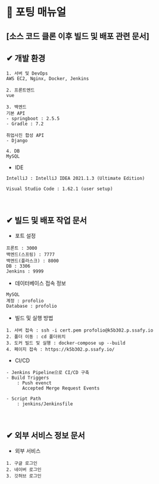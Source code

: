 # 📃 포팅 매뉴얼

## [소스 코드 클론 이후 빌드 및 배포 관련 문서]

## ✔ 개발 환경

```
1. 서버 및 DevOps
AWS EC2, Nginx, Docker, Jenkins

2. 프론트엔드
vue

3. 백엔드
기본 API
- springboot : 2.5.5
- Gradle : 7.2

취업사진 합성 API
- Django

4. DB
MySQL
```

- IDE

```
IntelliJ : IntelliJ IDEA 2021.1.3 (Ultimate Edition)

Visual Studio Code : 1.62.1 (user setup)
```

<br>

## ✔ 빌드 및 배포 작업 문서

- 포트 설정

```
프론트 : 3000
백엔드(스프링) : 7777
백엔드(플라스크) : 8000
DB : 3306
Jenkins : 9999
```

- 데이터베이스 접속 정보

```
MySQL
계정 : profolio
Database : profolio
```

- 빌드 및 실행 방법

```
1. 서버 접속 : ssh -i cert.pem profolio@k5b302.p.ssafy.io
2. 폴더 이동 : cd 폴더위치
3. 도커 빌드 및 실행 : docker-compose up --build
4. 페이지 접속 : https://k5b302.p.ssafy.io/
```

- CI/CD

```
- Jenkins Pipeline으로 CI/CD 구축
- Build Triggers
    : Push evenct
      Accepted Merge Request Events

- Script Path
    : jenkins/Jenkinsfile
```

<br>

## ✔ 외부 서비스 정보 문서

- 외부 서비스

```
1. 구글 로그인
2. 네이버 로그인
3. 깃허브 로그인
```
